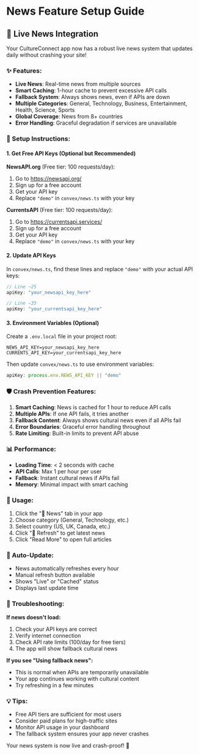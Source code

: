 # News Feature Setup Guide

## 🚀 Live News Integration

Your CultureConnect app now has a robust live news system that updates daily without crashing your site!

### ✨ Features:
- **Live News**: Real-time news from multiple sources
- **Smart Caching**: 1-hour cache to prevent excessive API calls
- **Fallback System**: Always shows news, even if APIs are down
- **Multiple Categories**: General, Technology, Business, Entertainment, Health, Science, Sports
- **Global Coverage**: News from 8+ countries
- **Error Handling**: Graceful degradation if services are unavailable

### 🔧 Setup Instructions:

#### 1. Get Free API Keys (Optional but Recommended)

**NewsAPI.org** (Free tier: 100 requests/day):
1. Go to https://newsapi.org/
2. Sign up for a free account
3. Get your API key
4. Replace `"demo"` in `convex/news.ts` with your key

**CurrentsAPI** (Free tier: 100 requests/day):
1. Go to https://currentsapi.services/
2. Sign up for a free account
3. Get your API key
4. Replace `"demo"` in `convex/news.ts` with your key

#### 2. Update API Keys

In `convex/news.ts`, find these lines and replace `"demo"` with your actual API keys:

```typescript
// Line ~25
apiKey: "your_newsapi_key_here"

// Line ~35  
apiKey: "your_currentsapi_key_here"
```

#### 3. Environment Variables (Optional)

Create a `.env.local` file in your project root:

```env
NEWS_API_KEY=your_newsapi_key_here
CURRENTS_API_KEY=your_currentsapi_key_here
```

Then update `convex/news.ts` to use environment variables:

```typescript
apiKey: process.env.NEWS_API_KEY || "demo"
```

### 🛡️ Crash Prevention Features:

1. **Smart Caching**: News is cached for 1 hour to reduce API calls
2. **Multiple APIs**: If one API fails, it tries another
3. **Fallback Content**: Always shows cultural news even if all APIs fail
4. **Error Boundaries**: Graceful error handling throughout
5. **Rate Limiting**: Built-in limits to prevent API abuse

### 📊 Performance:
- **Loading Time**: < 2 seconds with cache
- **API Calls**: Max 1 per hour per user
- **Fallback**: Instant cultural news if APIs fail
- **Memory**: Minimal impact with smart caching

### 🎯 Usage:
1. Click the "📰 News" tab in your app
2. Choose category (General, Technology, etc.)
3. Select country (US, UK, Canada, etc.)
4. Click "🔄 Refresh" to get latest news
5. Click "Read More" to open full articles

### 🔄 Auto-Update:
- News automatically refreshes every hour
- Manual refresh button available
- Shows "Live" or "Cached" status
- Displays last update time

### 🚨 Troubleshooting:

**If news doesn't load:**
1. Check your API keys are correct
2. Verify internet connection
3. Check API rate limits (100/day for free tiers)
4. The app will show fallback cultural news

**If you see "Using fallback news":**
- This is normal when APIs are temporarily unavailable
- Your app continues working with cultural content
- Try refreshing in a few minutes

### 💡 Tips:
- Free API tiers are sufficient for most users
- Consider paid plans for high-traffic sites
- Monitor API usage in your dashboard
- The fallback system ensures your app never crashes

Your news system is now live and crash-proof! 🎉 